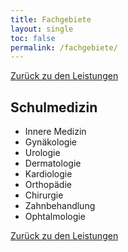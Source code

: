 ```yaml
---
title: Fachgebiete
layout: single
toc: false
permalink: /fachgebiete/
---
```


<i class="fa-solid fa-arrow-left-long"></i>  [Zurück zu den Leistungen](/leistungen/)

## Schulmedizin

- Innere Medizin
- Gynäkologie
- Urologie
- Dermatologie
- Kardiologie
- Orthopädie
- Chirurgie
- Zahnbehandlung
- Ophtalmologie



<i class="fa-solid fa-arrow-left-long"></i>  [Zurück zu den Leistungen](/leistungen/)
